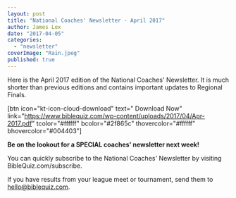 ```yaml
---
layout: post
title: "National Coaches' Newsletter - April 2017"
author: James Lex
date: "2017-04-05"
categories: 
  - "newsletter"
coverImage: "Rain.jpeg"
published: true
---
```


Here is the April 2017 edition of the National Coaches' Newsletter. It is much shorter than previous editions and contains important updates to Regional Finals.

\[btn icon="kt-icon-cloud-download" text=" Download Now" link="https://www.biblequiz.com/wp-content/uploads/2017/04/Apr-2017.pdf" tcolor="#ffffff" bcolor="#2f865c" thovercolor="#ffffff" bhovercolor="#004403"\]

**Be on the lookout for a SPECIAL coaches' newsletter next week!**

You can quickly subscribe to the National Coaches' Newsletter by visiting BibleQuiz.com/subscribe.

If you have results from your league meet or tournament, send them to hello@biblequiz.com.
